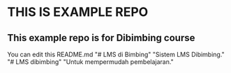 # THIS IS EXAMPLE REPO
## This example repo is for Dibimbing course

You can edit this README.md
"# LMS di Bimbing"  "Sistem LMS Dibimbing." 
"# LMS dibimbing"  "Untuk mempermudah pembelajaran." 
